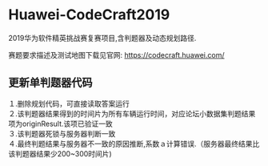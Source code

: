 # Huawei-CodeCraft2019
2019华为软件精英挑战赛复赛项目,含判题器及动态规划路径.

赛题要求描述及测试地图下载见官网:
https://codecraft.huawei.com/

## 更新单判题器代码
１.删除规划代码，可直接读取答案运行  
２.该判题器结果得到的时间片为所有车辆运行时间，对应论坛小数据集判题结果项为originResult.该项已验证一致  
３.该判题器死锁与服务器判断一致  
４.最终判题结果与服务器不一致的原因推断,系数ａ计算错误.（服务器最终结果比该判题器结果少200~300时间片)  
